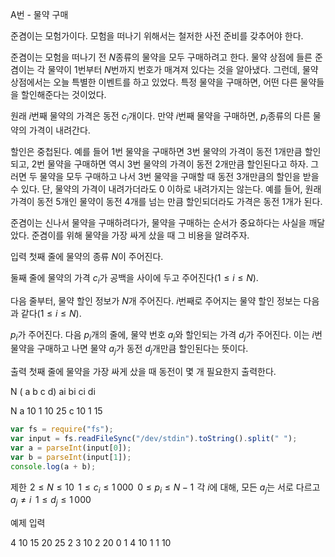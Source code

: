 A번 - 물약 구매

준겸이는 모험가이다. 모험을 떠나기 위해서는 철저한 사전 준비를 갖추어야 한다.

준겸이는 모험을 떠나기 전 $N$종류의 물약을 모두 구매하려고 한다. 물약 상점에 들른 준겸이는 각 물약이 $1$번부터 $N$번까지 번호가 매겨져 있다는 것을 알아냈다. 그런데, 물약 상점에서는 오늘 특별한 이벤트를 하고 있었다. 특정 물약을 구매하면, 어떤 다른 물약들을 할인해준다는 것이었다.

원래 $i$번째 물약의 가격은 동전 $c_i$개이다. 만약 $i$번째 물약을 구매하면, $p_i$종류의 다른 물약의 가격이 내려간다.

할인은 중첩된다. 예를 들어 $1$번 물약을 구매하면 $3$번 물약의 가격이 동전 $1$개만큼 할인되고, $2$번 물약을 구매하면 역시 $3$번 물약의 가격이 동전 $2$개만큼 할인된다고 하자. 그러면 두 물약을 모두 구매하고 나서 $3$번 물약을 구매할 때 동전 $3$개만큼의 할인을 받을 수 있다. 단, 물약의 가격이 내려가더라도 $0$ 이하로 내려가지는 않는다. 예를 들어, 원래 가격이 동전 $5$개인 물약이 동전 $4$개를 넘는 만큼 할인되더라도 가격은 동전 $1$개가 된다.

준겸이는 신나서 물약을 구매하려다가, 물약을 구매하는 순서가 중요하다는 사실을 깨달았다. 준겸이를 위해 물약을 가장 싸게 샀을 때 그 비용을 알려주자.

입력
첫째 줄에 물약의 종류 $N$이 주어진다.

둘째 줄에 물약의 가격 $c_i$가 공백을 사이에 두고 주어진다($1 \le i \le N$).

다음 줄부터, 물약 할인 정보가 $N$개 주어진다. $i$번째로 주어지는 물약 할인 정보는 다음과 같다($1 \le i \le N$).

$p_i$가 주어진다. 다음 $p_i$개의 줄에, 물약 번호 $a_j$와 할인되는 가격 $d_j$가 주어진다. 이는 $i$번 물약을 구매하고 나면 물약 $a_j$가 동전 $d_j$개만큼 할인된다는 뜻이다.

출력
첫째 줄에 물약을 가장 싸게 샀을 때 동전이 몇 개 필요한지 출력한다.

N ( a b c d)
ai bi ci di

N
a 10
1 10 25
c 10
1 15

```js
var fs = require("fs");
var input = fs.readFileSync("/dev/stdin").toString().split(" ");
var a = parseInt(input[0]);
var b = parseInt(input[1]);
console.log(a + b);
```

제한
 $2 \le N \le 10$ 
 $1 \le c_i \le 1\,000$ 
 $0 \le p_i \le N-1$ 
각 $i$에 대해, 모든 $a_j$는 서로 다르고 $a_j \neq i$ 
 $1 \le d_j \le 1\,000$

예제 입력

4
10 15 20 25
2
3 10
2 20
0
1
4 10
1
1 10
